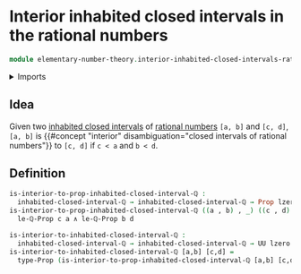 # Interior inhabited closed intervals in the rational numbers

```agda
module elementary-number-theory.interior-inhabited-closed-intervals-rational-numbers where
```

<details><summary>Imports</summary>

```agda
open import elementary-number-theory.inhabited-closed-intervals-rational-numbers
open import elementary-number-theory.rational-numbers
open import elementary-number-theory.strict-inequality-rational-numbers
open import foundation.conjunction
open import foundation.dependent-pair-types
open import foundation.propositions
open import foundation.universe-levels
```

</details>

## Idea

Given two
[inhabited closed intervals](elementary-number-theory.inhabited-closed-intervals-rational-numbers.md)
of [rational numbers](elementary-number-theory.rational-numbers.md) `[a, b]` and
`[c, d]`, `[a, b]` is
{{#concept "interior" disambiguation="closed intervals of rational numbers"}}
to `[c, d]` if `c < a` and `b < d`.

## Definition

```agda
is-interior-to-prop-inhabited-closed-interval-ℚ :
  inhabited-closed-interval-ℚ → inhabited-closed-interval-ℚ → Prop lzero
is-interior-to-prop-inhabited-closed-interval-ℚ ((a , b) , _) ((c , d) , _) =
  le-ℚ-Prop c a ∧ le-ℚ-Prop b d

is-interior-to-inhabited-closed-interval-ℚ :
  inhabited-closed-interval-ℚ → inhabited-closed-interval-ℚ → UU lzero
is-interior-to-inhabited-closed-interval-ℚ [a,b] [c,d] =
  type-Prop (is-interior-to-prop-inhabited-closed-interval-ℚ [a,b] [c,d])
```
